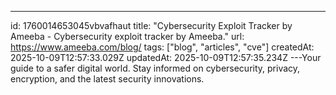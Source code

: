 ---
id: 1760014653045vbvafhaut
title: "Cybersecurity Exploit Tracker by Ameeba - Cybersecurity exploit tracker by Ameeba."
url: https://www.ameeba.com/blog/
tags: ["blog", "articles", "cve"]
createdAt: 2025-10-09T12:57:33.029Z
updatedAt: 2025-10-09T12:57:35.234Z
---Your guide to a safer digital world. Stay informed on cybersecurity, privacy, encryption, and the latest security innovations.
